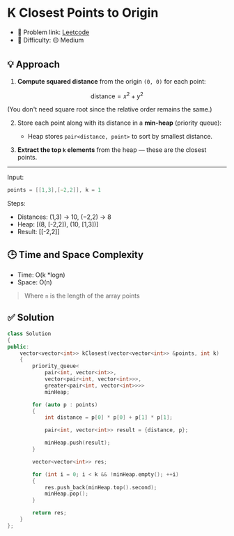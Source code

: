 # K Closest Points to Origin

- 🧩 Problem link: [Leetcode](https://leetcode.com/problems/k-closest-points-to-origin/)
- 🚦 Difficulty: 🟡 Medium

## 💡 Approach

1. **Compute squared distance** from the origin `(0, 0)` for each point:

$$
\text{distance} = x^2 + y^2
$$

(You don't need square root since the relative order remains the same.)

2. Store each point along with its distance in a **min-heap** (priority queue):

   - Heap stores `pair<distance, point>` to sort by smallest distance.

3. **Extract the top `k` elements** from the heap — these are the closest points.

---

Input:

```cpp
points = [[1,3],[−2,2]], k = 1
```

Steps:

- Distances: (1,3) → 10, (−2,2) → 8
- Heap: \[(8, \[-2,2]), (10, \[1,3])]
- Result: \[\[-2,2]]

## 🕒 Time and Space Complexity

- Time: O(k \*logn)
- Space: O(n)

> Where `n` is the length of the array points

## ✅ Solution

```cpp
class Solution
{
public:
    vector<vector<int>> kClosest(vector<vector<int>> &points, int k)
    {
        priority_queue<
            pair<int, vector<int>>,
            vector<pair<int, vector<int>>>,
            greater<pair<int, vector<int>>>>
            minHeap;

        for (auto p : points)
        {
            int distance = p[0] * p[0] + p[1] * p[1];

            pair<int, vector<int>> result = {distance, p};

            minHeap.push(result);
        }

        vector<vector<int>> res;

        for (int i = 0; i < k && !minHeap.empty(); ++i)
        {
            res.push_back(minHeap.top().second);
            minHeap.pop();
        }

        return res;
    }
};
```
